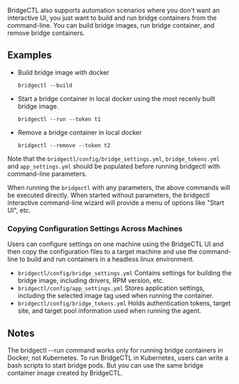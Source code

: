 BridgeCTL also supports automation scenarios where you don't want an interactive UI, you just want to build and run bridge containers from the command-line. You can build bridge images, run bridge container, and remove bridge containers.

## Examples
- Build bridge image with docker

  `bridgectl --build`  


- Start a bridge container in local docker using the most recenly built bridge image.

  `bridgectl --run --token t1` 


- Remove a bridge container in local docker

  `bridgectl --remove --token t2` 



Note that the `bridgectl/config/bridge_settings.yml`, `bridge_tokens.yml` and `app_settings.yml` should be populated before running bridgectl with command-line parameters.


When running the `bridgectl` with any parameters, the above commands will be executed directly. When started without parameters, the bridgectl interactive command-line wizard will provide a menu of options like "Start UI", etc.

### Copying Configuration Settings Across Machines
Users can configure settings on one machine using the BridgeCTL UI and then copy the configuration files to a target machine and use the command-line to build and run containers in a headless linux environment.


- `bridgectl/config/bridge_settings.yml`
Contains settings for building the bridge image, including drivers, RPM version, etc.
- `bridgectl/config/app_settings.yml`
Stores application settings, including the selected image tag used when running the container.
- `bridgectl/config/bridge_tokens.yml`
Holds authentication tokens, target site, and target pool information used when running the agent.

## Notes
The bridgectl --run command works only for running bridge containers in Docker, not Kubernetes. To run BridgeCTL in Kubernetes, users can write a bash scripts to start bridge pods. But you can use the same bridge container image created by BridgeCTL.

